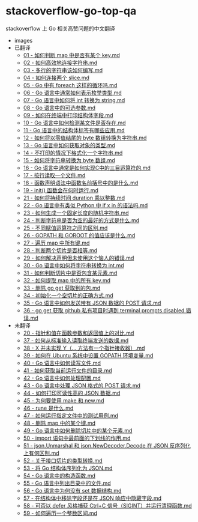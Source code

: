 # stackoverflow-go-top-qa

stackoverflow 上 Go 相关高赞问题的中文翻译

<!-- catalog -->

- images
- 已翻译
  - [01 - 如何判断 map 中是否有某个 key.md](contents/已翻译/01%20-%20如何判断%20map%20中是否有某个%20key.md)
  - [02 - 如何高效地连接字符串.md](contents/已翻译/02%20-%20如何高效地连接字符串.md)
  - [03 - 多行的字符串该如何编写.md](contents/已翻译/03%20-%20多行的字符串该如何编写.md)
  - [04 -  如何连接两个 slice.md](contents/已翻译/04%20-%20%20如何连接两个%20slice.md)
  - [05 - Go 中有 foreach 这样的循环吗.md](contents/已翻译/05%20-%20Go%20中有%20foreach%20这样的循环吗.md)
  - [06 - Go 语言中通常如何表示枚举类型.md](contents/已翻译/06%20-%20Go%20语言中通常如何表示枚举类型.md)
  - [07 - Go 语言中如何将 int 转换为 string.md](contents/已翻译/07%20-%20Go%20语言中如何将%20int%20转换为%20string.md)
  - [08 - Go 语言中的可选参数.md](contents/已翻译/08%20-%20Go%20语言中的可选参数.md)
  - [09 - 如何在终端中打印结构体字段.md](contents/已翻译/09%20-%20如何在终端中打印结构体字段.md)
  - [10 - Go 语言中如何检测某文件是否存在.md](contents/已翻译/10%20-%20Go%20语言中如何检测某文件是否存在.md)
  - [11 - Go 语言中的结构体标签有哪些应用.md](contents/已翻译/11%20-%20Go%20语言中的结构体标签有哪些应用.md)
  - [12 - 如何将以零值结尾的 byte 数组转换为字符串.md](contents/已翻译/12%20-%20如何将以零值结尾的%20byte%20数组转换为字符串.md)
  - [13 - Go 语言中如何获取对象的类型.md](contents/已翻译/13%20-%20Go%20语言中如何获取对象的类型.md)
  - [14 - 不打印的情况下格式化一个字符串.md](contents/已翻译/14%20-%20不打印的情况下格式化一个字符串.md)
  - [15 - 如何将字符串转换为 byte 数组.md](contents/已翻译/15%20-%20如何将字符串转换为%20byte%20数组.md)
  - [16 - Go 语言中通常是如何实现C中的三目运算符的.md](contents/已翻译/16%20-%20Go%20语言中通常是如何实现C中的三目运算符的.md)
  - [17 - 按行读取一个文件.md](contents/已翻译/17%20-%20按行读取一个文件.md)
  - [18 - 函数声明语法中函数名前括号中的是什么.md](contents/已翻译/18%20-%20函数声明语法中函数名前括号中的是什么.md)
  - [19 - init() 函数会在何时运行.md](contents/已翻译/19%20-%20init()%20函数会在何时运行.md)
  - [21 - 如何将持续时间 duration 乘以整数.md](contents/已翻译/21%20-%20如何将持续时间%20duration%20乘以整数.md)
  - [22 - Go 语言中有类似 Python 中 if x in 的语法吗.md](contents/已翻译/22%20-%20Go%20语言中有类似%20Python%20中%20if%20x%20in%20的语法吗.md)
  - [23 - 如何生成一个固定长度的随机字符串.md](contents/已翻译/23%20-%20如何生成一个固定长度的随机字符串.md)
  - [24 - 判断字符串是否为空的最好的方式是什么.md](contents/已翻译/24%20-%20判断字符串是否为空的最好的方式是什么.md)
  - [25 - 不同赋值运算符之间的区别.md](contents/已翻译/25%20-%20不同赋值运算符之间的区别.md)
  - [26 - GOPATH 和 GOROOT 的值应该是什么.md](contents/已翻译/26%20-%20GOPATH%20和%20GOROOT%20的值应该是什么.md)
  - [27 - 遍历 map 中所有键.md](contents/已翻译/27%20-%20遍历%20map%20中所有键.md)
  - [28 - 判断两个切片是否相等.md](contents/已翻译/28%20-%20判断两个切片是否相等.md)
  - [29 - 如何解决声明但未使用这个恼人的错误.md](contents/已翻译/29%20-%20如何解决声明但未使用这个恼人的错误.md)
  - [30 - Go 语言中如何将字符串转换为 int.md](contents/已翻译/30%20-%20Go%20语言中如何将字符串转换为%20int.md)
  - [31 - 如何判断切片中是否包含某元素.md](contents/已翻译/31%20-%20如何判断切片中是否包含某元素.md)
  - [32 - 如何提取 map 中的所有 key.md](contents/已翻译/32%20-%20如何提取%20map%20中的所有%20key.md)
  - [33 - 删除 go get 获取到的包.md](contents/已翻译/33%20-%20删除%20go%20get%20获取到的包.md)
  - [34 - 初始化一个空切片的正确方式.md](contents/已翻译/34%20-%20初始化一个空切片的正确方式.md)
  - [35 - Go 语言中如何发送带有 JSON 数据的 POST 请求.md](contents/已翻译/35%20-%20Go%20语言中如何发送带有%20JSON%20数据的%20POST%20请求.md)
  - [36 - go get 获取 github 私有项目时遇到 terminal prompts disabled 错误.md](contents/已翻译/36%20-%20go%20get%20获取%20github%20私有项目时遇到%20terminal%20prompts%20disabled%20错误.md)
- 未翻译
  - [20 - 指针和值在函数参数和返回值上的对比.md](contents/未翻译/20%20-%20指针和值在函数参数和返回值上的对比.md)
  - [37 - 如何从标准输入读取终端发送的数据.md](contents/未翻译/37%20-%20如何从标准输入读取终端发送的数据.md)
  - [38 - X 并未实现 Y（... 方法有一个指针接收器）.md](contents/未翻译/38%20-%20X%20并未实现%20Y（...%20方法有一个指针接收器）.md)
  - [39 - 如何在 Ubuntu 系统中设置 GOPATH 环境变量.md](contents/未翻译/39%20-%20如何在%20Ubuntu%20系统中设置%20GOPATH%20环境变量.md)
  - [40 - Go 语言中如何读写文件.md](contents/未翻译/40%20-%20Go%20语言中如何读写文件.md)
  - [41 - 如何获取当前运行文件的目录.md](contents/未翻译/41%20-%20如何获取当前运行文件的目录.md)
  - [42 - Go 语言中如何处理配置.md](contents/未翻译/42%20-%20Go%20语言中如何处理配置.md)
  - [43 - Go 语言中处理 JSON 格式的 POST 请求.md](contents/未翻译/43%20-%20Go%20语言中处理%20JSON%20格式的%20POST%20请求.md)
  - [44 - 如何打印可读性高的 JSON 数据.md](contents/未翻译/44%20-%20如何打印可读性高的%20JSON%20数据.md)
  - [45 - 为何要使用 make 和 new.md](contents/未翻译/45%20-%20为何要使用%20make%20和%20new.md)
  - [46 - rune 是什么.md](contents/未翻译/46%20-%20rune%20是什么.md)
  - [47 - 如何运行指定文件中的测试用例.md](contents/未翻译/47%20-%20如何运行指定文件中的测试用例.md)
  - [48 - 删除 map 中的某个键.md](contents/未翻译/48%20-%20删除%20map%20中的某个键.md)
  - [49 - Go 语言中如何删除切片中的某个元素.md](contents/未翻译/49%20-%20Go%20语言中如何删除切片中的某个元素.md)
  - [50 - import 语句中最前面的下划线的作用.md](contents/未翻译/50%20-%20import%20语句中最前面的下划线的作用.md)
  - [51 - json.Unmarshal 和 json.NewDecoder.Decode 在 JSON 反序列化上有何区别.md](contents/未翻译/51%20-%20json.Unmarshal%20和%20json.NewDecoder.Decode%20在%20JSON%20反序列化上有何区别.md)
  - [52 - 关于接口切片的类型转换.md](contents/未翻译/52%20-%20关于接口切片的类型转换.md)
  - [53 - 将 Go 结构体序列化为 JSON.md](contents/未翻译/53%20-%20将%20Go%20结构体序列化为%20JSON.md)
  - [54 - Go 语言中的构造函数.md](contents/未翻译/54%20-%20Go%20语言中的构造函数.md)
  - [55 - Go 语言中列出目录中的文件.md](contents/未翻译/55%20-%20Go%20语言中列出目录中的文件.md)
  - [56 - Go 语言中为何没有 set 数据结构.md](contents/未翻译/56%20-%20Go%20语言中为何没有%20set%20数据结构.md)
  - [57 - 在结构体中移除字段还是在 JSON 响应中隐藏字段.md](contents/未翻译/57%20-%20在结构体中移除字段还是在%20JSON%20响应中隐藏字段.md)
  - [58 - 可否以 defer 风格捕获 Ctrl+C 信号（SIGINT）并运行清理函数.md](contents/未翻译/58%20-%20可否以%20defer%20风格捕获%20Ctrl+C%20信号（SIGINT）并运行清理函数.md)
  - [59 - 如何遍历一个整数区间.md](contents/未翻译/59%20-%20如何遍历一个整数区间.md)

<!-- catalog -->